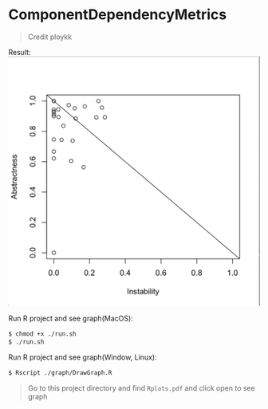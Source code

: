# ComponentDependencyMetrics
> Credit ploykk

Result:
![alt text](https://github.com/dacharat/ComponentDependencyMetrics/blob/master/graph/Screen%20Shot%202561-11-11%20at%2014.45.09.png)


Run R project and see graph(MacOS):
```sh
$ chmod +x ./run.sh
$ ./run.sh
```

Run R project and see graph(Window, Linux):
```sh
$ Rscript ./graph/DrawGraph.R
```
> Go to this project directory and find `Rplots.pdf` and click open to see graph